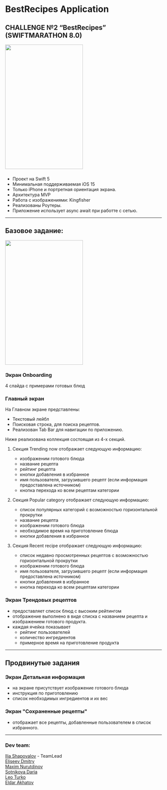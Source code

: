 
# BestRecipes Application

## CHALLENGE №2 “BestRecipes” (SWIFTMARATHON 8.0)

<image src="https://drive.google.com/uc?export=view&id=1BbR6jpKUkDWmHmeHD97zs4JOdJpAOlOS" width="250" height="400">
 
###
- Проект на Swift 5 <br>
- Минимальная поддерживаемая iOS 15 <br>
- Только iPhone и портретная ориентация экрана. <br>
- Архитектура MVP <br>
- Работа с изображениями: Kingfisher <br>
- Реализованы Роутеры.  <br>
- Приложение использует async await при работте с сетью. 
___

<h2>Базовое задание:</h2> 


<image src="https://drive.google.com/uc?export=view&id=1YAk4Hp3vjfKne-J4dkZ-ezdB9y9Xsiyd" width="250" height="400">
 
### Экран Onboarding
4 слайда с примерами готовых блюд <br>


### Главный экран

На Главном экране представлены:
- Текстовый лейбл
- Поисковая строка, для поиска рецептов.
- Реализован Tab Bar для навигации по приложению. 

Ниже реализована коллекция состоящая из 4-х секций.

 1. Секция Trending now отображает следующую информацию: 
    - изображеним готового блюда
    - название рецепта 
    - рейтинг рецепта 
    - кнопки добавления в избранное
    - имя пользователя, загрузившего рецепт (если информация предоставлена источником)
    - кнопка перехода ко всем рецептам категории
    
 2. Секция Popular category отображает следующую информацию: 
    - список популярных категорий с возможностью горизонтальной прокрутки
    - название рецепта 
    - изображеним готового блюда
    - необходимое время на приготовление блюда
    - кнопки добавления в избранное
   
 3. Секция Recent recipe отображает следующую информацию:
    - список недавно просмотренных рецептов с возможностью горизонтальной прокрутки
    - изображеним готового блюда
    - имя пользователя, загрузившего рецепт (если информация предоставлена источником)
    - кнопки добавления в избранное
    - кнопка перехода ко всем рецептам категории
 
 

 

 
 ### Экран Трендовых рецептов
 
- предоставляет список блюд с высоким рейтингом
- отображение выполнено в виде списка с названием рецепта и изображением готового продукта. 
- каждая ячейка показывает 
    - рейтинг пользователей
    - количество ингредиентов
    - примерное время на приготовление продукта    

___

## Продвинутые задания
### Экран Детальная информация 

- на экране присутствует изображение готового блюда
- инструкция по приготовлению
- список необходимых ингредиентов и их вес


### Экран "Сохраненные рецепты" 
- отображает все рецепты, добавленные пользователем в список избранного.
___

### Dev team: 

[Ilia Shapovalov](https://github.com/ShapovalovIlya) - TeamLead <br>
[Eliseev Dmitry](https://github.com/EliseevDmitry) <br>
[Maxim Nurutdinov](https://github.com/MAKSIM89PW) <br>
[Sotnikova Daria](https://github.com/daridarias) <br>
[Leo Turko]() <br>
[Eldar Akhatov](https://github.com/EldarAkhatov) <br>





